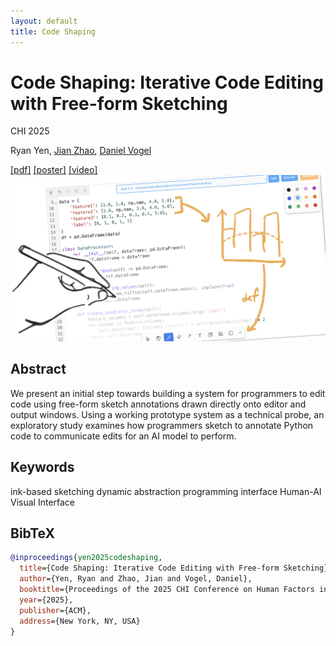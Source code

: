 ```yaml
---
layout: default
title: Code Shaping
---
```


# Code Shaping: Iterative Code Editing with Free-form Sketching

<div class="publication-meta">
  <p class="conference">CHI 2025</p>
  <p class="authors">
    <span class="author-self">Ryan Yen</span>, 
    <a href="https://www.jeffjianzhao.com/" target="_blank">Jian Zhao</a>, 
    <a href="https://www.nonsequitoria.com/" target="_blank">Daniel Vogel</a>
  </p>
  <div class="publication-links">
    <a href="/assets/papers/CodeShape.pdf" target="_blank">[pdf]</a>
    <a href="/assets/papers/codeshaping_poster.pdf" target="_blank">[poster]</a>
    <a class="unavailable" href="" target="_blank" disabled>[video]</a>
  </div>
</div>

<div class="publication-image">
  <img src="/assets/images/papers/codeshape.png" alt="Code Shaping: Iterative Code Editing with Free-form Sketching" />
</div>

## Abstract

We present an initial step towards building a system for programmers to edit code using free-form sketch annotations drawn directly onto editor and output windows. Using a working prototype system as a technical probe, an exploratory study examines how programmers sketch to annotate Python code to communicate edits for an AI model to perform.

## Keywords

<div class="keywords">
  <span class="keyword">ink-based sketching</span>
  <span class="keyword">dynamic abstraction</span>
  <span class="keyword">programming interface</span>
  <span class="keyword research-line">Human-AI</span>
  <span class="keyword contribution">Visual Interface</span>
</div>

## BibTeX

```bibtex
@inproceedings{yen2025codeshaping,
  title={Code Shaping: Iterative Code Editing with Free-form Sketching},
  author={Yen, Ryan and Zhao, Jian and Vogel, Daniel},
  booktitle={Proceedings of the 2025 CHI Conference on Human Factors in Computing Systems},
  year={2025},
  publisher={ACM},
  address={New York, NY, USA}
}
``` 